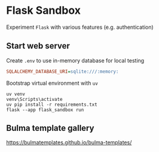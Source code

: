 # Flask Sandbox

Experiment `Flask` with various features (e.g. authentication)

## Start web server

Create `.env` to use in-memory database for local testing
````ini
SQLALCHEMY_DATABASE_URI=sqlite:///:memory:
````

Bootstrap virtual environment with `uv`
````commandline
uv venv
venv\Scripts\activate
uv pip install -r requirements.txt
flask --app flask_sandbox run
````

## Bulma template gallery

https://bulmatemplates.github.io/bulma-templates/
